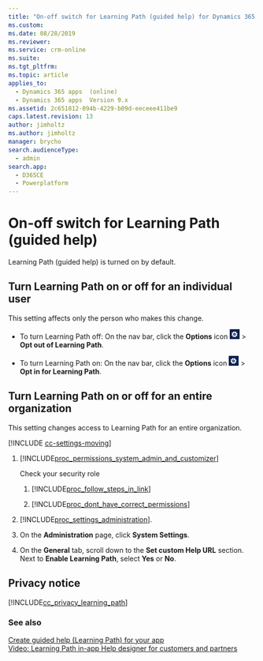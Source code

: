 ```yaml
---
title: "On-off switch for Learning Path (guided help) for Dynamics 365 apps | MicrosoftDocs"
ms.custom: 
ms.date: 08/28/2019
ms.reviewer: 
ms.service: crm-online
ms.suite: 
ms.tgt_pltfrm: 
ms.topic: article
applies_to: 
  - Dynamics 365 apps  (online)
  - Dynamics 365 apps  Version 9.x
ms.assetid: 2c651812-094b-4229-b09d-eeceee411be9
caps.latest.revision: 13
author: jimholtz
ms.author: jimholtz
manager: brycho
search.audienceType: 
  - admin
search.app: 
  - D365CE
  - Powerplatform
---
```

# On-off switch for Learning Path (guided help)

Learning Path (guided help) is turned on by default.  
  
## Turn Learning Path on or off for an individual user  
 This setting affects only the person who makes this change.  
  
-   To turn Learning Path off: On the nav bar, click the **Options**  icon ![Options button for Dynamics 365 apps](../admin/media/optionsbutton.png "Options button for Dynamics 365 apps") > **Opt out of Learning Path**.  
  
-   To turn Learning Path on: On the nav bar, click the **Options**  icon ![Options button for Dynamics 365 apps](../admin/media/optionsbutton.png "Options button for Dynamics 365 apps") > **Opt in for Learning Path**.  
  
## Turn Learning Path on or off for an entire organization  
This setting changes access to Learning Path for an entire organization. 

[!INCLUDE [cc-settings-moving](../includes/cc-settings-moving.md)] 
  
1. [!INCLUDE[proc_permissions_system_admin_and_customizer](../includes/proc-permissions-system-admin-and-customizer.md)]  
  
    Check your security role  
  
   1. [!INCLUDE[proc_follow_steps_in_link](../includes/proc-follow-steps-in-link.md)]  
  
   2. [!INCLUDE[proc_dont_have_correct_permissions](../includes/proc-dont-have-correct-permissions.md)]  
  
2. [!INCLUDE[proc_settings_administration](../includes/proc-settings-administration.md)].  
  
3. On the **Administration** page, click **System Settings**.  
  
4. On the **General** tab, scroll down to the **Set custom Help URL** section. Next to **Enable Learning Path**, select **Yes** or **No**.  
  
<a name="BKMK_Privacy"></a>   
## Privacy notice  
[!INCLUDE[cc_privacy_learning_path](../includes/cc-privacy-learning-path.md)]
  
### See also  
 [Create guided help (Learning Path) for your app](/powerapps/maker/model-driven-apps/create-guided-help-learning-path)   
 [Video: Learning Path in-app Help designer for customers and partners](https://go.microsoft.com/fwlink/p/?linkid=723184)
